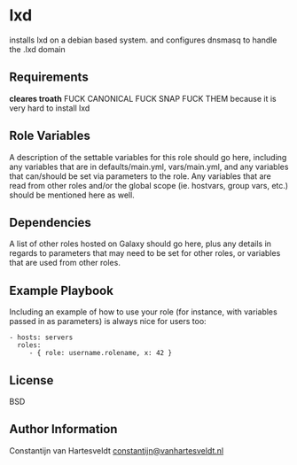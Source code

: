 lxd
=========

installs lxd on a debian based system. and configures dnsmasq to handle the .lxd domain

Requirements
------------

**cleares troath** FUCK CANONICAL FUCK SNAP FUCK THEM 
because it is very hard to install lxd 

Role Variables
--------------

A description of the settable variables for this role should go here, including any variables that are in defaults/main.yml, vars/main.yml, and any variables that can/should be set via parameters to the role. Any variables that are read from other roles and/or the global scope (ie. hostvars, group vars, etc.) should be mentioned here as well.

Dependencies
------------

A list of other roles hosted on Galaxy should go here, plus any details in regards to parameters that may need to be set for other roles, or variables that are used from other roles.

Example Playbook
----------------

Including an example of how to use your role (for instance, with variables passed in as parameters) is always nice for users too:

    - hosts: servers
      roles:
         - { role: username.rolename, x: 42 }

License
-------

BSD

Author Information
------------------

Constantijn van Hartesveldt <constantijn@vanhartesveldt.nl>
